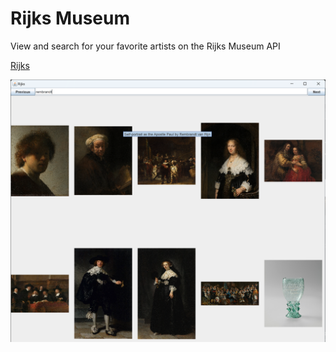 # Rijks Museum

View and search for your favorite artists on the Rijks Museum API

[Rijks](https://www.rijksmuseum.nl/en)

![querySearch](screenshots/querySearch.png)




